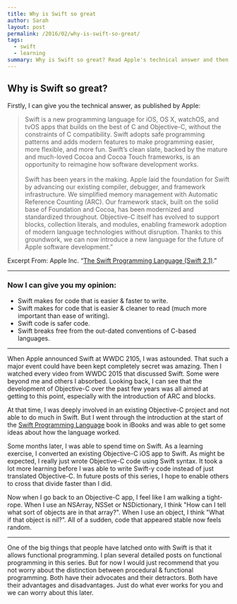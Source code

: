 ```yaml
---
title: Why is Swift so great
author: Sarah
layout: post
permalink: /2016/02/why-is-swift-so-great/
tags:
  - swift
  - learning
summary: Why is Swift so great? Read Apple's technical answer and then my opinion as a developer.
---
```

## Why is Swift so great?

Firstly, I can give you the technical answer, as published by Apple:

> Swift is a new programming language for iOS, OS X, watchOS, and tvOS apps that builds on the best of C and Objective-C, without the constraints of C compatibility. Swift adopts safe programming patterns and adds modern features to make programming easier, more flexible, and more fun. Swift’s clean slate, backed by the mature and much-loved Cocoa and Cocoa Touch frameworks, is an opportunity to reimagine how software development works.<br><br>
> Swift has been years in the making. Apple laid the foundation for Swift by advancing our existing compiler, debugger, and framework infrastructure. We simplified memory management with Automatic Reference Counting (ARC). Our framework stack, built on the solid base of Foundation and Cocoa, has been modernized and standardized throughout. Objective-C itself has evolved to support blocks, collection literals, and modules, enabling framework adoption of modern language technologies without disruption. Thanks to this groundwork, we can now introduce a new language for the future of Apple software development.”

Excerpt From: Apple Inc. “[The Swift Programming Language (Swift 2.1)][1].”

---

### Now I can give you my opinion:

* Swift makes for code that is easier & faster to write.
* Swift makes for code that is easier & cleaner to read (much more important than ease of writing).
* Swift code is safer code.
* Swift breaks free from the out-dated conventions of C-based languages.

---

When Apple announced Swift at WWDC 2105, I was astounded. That such a major event could have been kept completely secret was amazing. Then I watched every video from WWDC 2015 that discussed Swift. Some were beyond me and others I absorbed. Looking back, I can see that the development of Objective-C over the past few years was all aimed at getting to this point, especially with the introduction of ARC and blocks.

At that time, I was deeply involved in an existing Objective-C project and not able to  do much in Swift. But I went through the introduction at the start of the [Swift Programming Language][1] book in iBooks and was able to get some ideas about how the language worked.

Some months later, I was able to spend time on Swift. As a learning exercise, I converted an existing Objective-C iOS app to Swift. As might be expected, I really just wrote Objective-C code using Swift syntax. It took a lot more learning before I was able to write Swift-y code instead of just translated Objective-C. In future posts of this series, I hope to enable others to cross that divide faster than I did.

Now when I go back to an Objective-C app, I feel like I am walking a tight-rope. When I use an NSArray, NSSet or NSDictionary, I think "How can I tell what sort of objects are in that array?". When I use an object, I think "What if that object is nil?". All of a sudden, code that appeared stable now feels random.

---

One of the big things that people have latched onto with Swift is that it allows functional programming. I plan several detailed posts on functional programming in this series. But for now I would just recommend that you not worry about the distinction between procedural & functional programming. Both have their advocates and their detractors. Both have their advantages and disadvantages. Just do what ever works for you and we can worry about this later.

[1]: https://itunes.apple.com/book/swift-programming-language/id881256329

